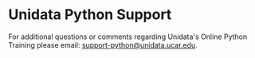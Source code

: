 # Unidata Python Support

For additional questions or comments regarding Unidata's Online Python Training please email: <support-python@unidata.ucar.edu>.
